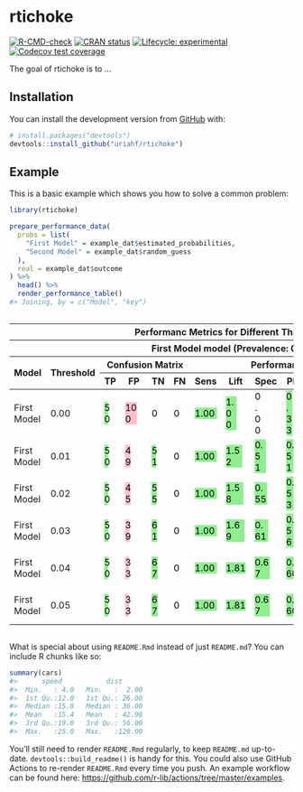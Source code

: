 
<!-- README.md is generated from README.Rmd. Please edit that file -->

# rtichoke

<!-- badges: start -->

[![R-CMD-check](https://github.com/uriahf/rtichoke/workflows/R-CMD-check/badge.svg)](https://github.com/uriahf/rtichoke/actions)
[![CRAN
status](https://www.r-pkg.org/badges/version/rtichoke)](https://CRAN.R-project.org/package=rtichoke)
[![Lifecycle:
experimental](https://img.shields.io/badge/lifecycle-experimental-orange.svg)](https://lifecycle.r-lib.org/articles/stages.html#experimental)
[![Codecov test
coverage](https://codecov.io/gh/uriahf/rtichoke/branch/main/graph/badge.svg)](https://codecov.io/gh/uriahf/rtichoke?branch=main)
<!-- badges: end -->

The goal of rtichoke is to …

## Installation

<!-- You can install the released version of rtichoke from [CRAN](https://CRAN.R-project.org) with: -->
<!-- ``` r -->
<!-- install.packages("rtichoke") -->
<!-- ``` -->

You can install the development version from
[GitHub](https://github.com/) with:

``` r
# install.packages("devtools")
devtools::install_github("uriahf/rtichoke")
```

## Example

This is a basic example which shows you how to solve a common problem:

``` r
library(rtichoke)

prepare_performance_data(
  probs = list(
    "First Model" = example_dat$estimated_probabilities,
    "Second Model" = example_dat$random_guess
  ),
  real = example_dat$outcome
) %>% 
  head() %>% 
  render_performance_table()
#> Joining, by = c("Model", "key")
```

<div id="cldkrhbguy" style="overflow-x:auto;overflow-y:auto;width:auto;height:auto;">
<style>html {
  font-family: -apple-system, BlinkMacSystemFont, 'Segoe UI', Roboto, Oxygen, Ubuntu, Cantarell, 'Helvetica Neue', 'Fira Sans', 'Droid Sans', Arial, sans-serif;
}

#cldkrhbguy .gt_table {
  display: table;
  border-collapse: collapse;
  margin-left: auto;
  margin-right: auto;
  color: #333333;
  font-size: 16px;
  font-weight: normal;
  font-style: normal;
  background-color: #FFFBF3;
  width: auto;
  border-top-style: solid;
  border-top-width: 2px;
  border-top-color: #A8A8A8;
  border-right-style: none;
  border-right-width: 2px;
  border-right-color: #D3D3D3;
  border-bottom-style: solid;
  border-bottom-width: 2px;
  border-bottom-color: #A8A8A8;
  border-left-style: none;
  border-left-width: 2px;
  border-left-color: #D3D3D3;
}

#cldkrhbguy .gt_heading {
  background-color: #FFFBF3;
  text-align: center;
  border-bottom-color: #FFFBF3;
  border-left-style: none;
  border-left-width: 1px;
  border-left-color: #D3D3D3;
  border-right-style: none;
  border-right-width: 1px;
  border-right-color: #D3D3D3;
}

#cldkrhbguy .gt_title {
  color: #333333;
  font-size: 125%;
  font-weight: initial;
  padding-top: 4px;
  padding-bottom: 4px;
  border-bottom-color: #FFFBF3;
  border-bottom-width: 0;
}

#cldkrhbguy .gt_subtitle {
  color: #333333;
  font-size: 85%;
  font-weight: initial;
  padding-top: 0;
  padding-bottom: 6px;
  border-top-color: #FFFBF3;
  border-top-width: 0;
}

#cldkrhbguy .gt_bottom_border {
  border-bottom-style: solid;
  border-bottom-width: 2px;
  border-bottom-color: #D3D3D3;
}

#cldkrhbguy .gt_col_headings {
  border-top-style: solid;
  border-top-width: 2px;
  border-top-color: #D3D3D3;
  border-bottom-style: solid;
  border-bottom-width: 2px;
  border-bottom-color: #D3D3D3;
  border-left-style: none;
  border-left-width: 1px;
  border-left-color: #D3D3D3;
  border-right-style: none;
  border-right-width: 1px;
  border-right-color: #D3D3D3;
}

#cldkrhbguy .gt_col_heading {
  color: #333333;
  background-color: #FFFBF3;
  font-size: 100%;
  font-weight: normal;
  text-transform: inherit;
  border-left-style: none;
  border-left-width: 1px;
  border-left-color: #D3D3D3;
  border-right-style: none;
  border-right-width: 1px;
  border-right-color: #D3D3D3;
  vertical-align: bottom;
  padding-top: 5px;
  padding-bottom: 6px;
  padding-left: 5px;
  padding-right: 5px;
  overflow-x: hidden;
}

#cldkrhbguy .gt_column_spanner_outer {
  color: #333333;
  background-color: #FFFBF3;
  font-size: 100%;
  font-weight: normal;
  text-transform: inherit;
  padding-top: 0;
  padding-bottom: 0;
  padding-left: 4px;
  padding-right: 4px;
}

#cldkrhbguy .gt_column_spanner_outer:first-child {
  padding-left: 0;
}

#cldkrhbguy .gt_column_spanner_outer:last-child {
  padding-right: 0;
}

#cldkrhbguy .gt_column_spanner {
  border-bottom-style: solid;
  border-bottom-width: 2px;
  border-bottom-color: #D3D3D3;
  vertical-align: bottom;
  padding-top: 5px;
  padding-bottom: 5px;
  overflow-x: hidden;
  display: inline-block;
  width: 100%;
}

#cldkrhbguy .gt_group_heading {
  padding: 8px;
  color: #333333;
  background-color: #FFFBF3;
  font-size: 100%;
  font-weight: initial;
  text-transform: inherit;
  border-top-style: solid;
  border-top-width: 2px;
  border-top-color: #D3D3D3;
  border-bottom-style: solid;
  border-bottom-width: 2px;
  border-bottom-color: #D3D3D3;
  border-left-style: none;
  border-left-width: 1px;
  border-left-color: #D3D3D3;
  border-right-style: none;
  border-right-width: 1px;
  border-right-color: #D3D3D3;
  vertical-align: middle;
}

#cldkrhbguy .gt_empty_group_heading {
  padding: 0.5px;
  color: #333333;
  background-color: #FFFBF3;
  font-size: 100%;
  font-weight: initial;
  border-top-style: solid;
  border-top-width: 2px;
  border-top-color: #D3D3D3;
  border-bottom-style: solid;
  border-bottom-width: 2px;
  border-bottom-color: #D3D3D3;
  vertical-align: middle;
}

#cldkrhbguy .gt_from_md > :first-child {
  margin-top: 0;
}

#cldkrhbguy .gt_from_md > :last-child {
  margin-bottom: 0;
}

#cldkrhbguy .gt_row {
  padding-top: 8px;
  padding-bottom: 8px;
  padding-left: 5px;
  padding-right: 5px;
  margin: 10px;
  border-top-style: solid;
  border-top-width: 1px;
  border-top-color: #D3D3D3;
  border-left-style: none;
  border-left-width: 1px;
  border-left-color: #D3D3D3;
  border-right-style: none;
  border-right-width: 1px;
  border-right-color: #D3D3D3;
  vertical-align: middle;
  overflow-x: hidden;
}

#cldkrhbguy .gt_stub {
  color: #333333;
  background-color: #FFFBF3;
  font-size: 100%;
  font-weight: initial;
  text-transform: inherit;
  border-right-style: solid;
  border-right-width: 2px;
  border-right-color: #D3D3D3;
  padding-left: 12px;
}

#cldkrhbguy .gt_summary_row {
  color: #333333;
  background-color: #FFFBF3;
  text-transform: inherit;
  padding-top: 8px;
  padding-bottom: 8px;
  padding-left: 5px;
  padding-right: 5px;
}

#cldkrhbguy .gt_first_summary_row {
  padding-top: 8px;
  padding-bottom: 8px;
  padding-left: 5px;
  padding-right: 5px;
  border-top-style: solid;
  border-top-width: 2px;
  border-top-color: #D3D3D3;
}

#cldkrhbguy .gt_grand_summary_row {
  color: #333333;
  background-color: #FFFBF3;
  text-transform: inherit;
  padding-top: 8px;
  padding-bottom: 8px;
  padding-left: 5px;
  padding-right: 5px;
}

#cldkrhbguy .gt_first_grand_summary_row {
  padding-top: 8px;
  padding-bottom: 8px;
  padding-left: 5px;
  padding-right: 5px;
  border-top-style: double;
  border-top-width: 6px;
  border-top-color: #D3D3D3;
}

#cldkrhbguy .gt_striped {
  background-color: rgba(128, 128, 128, 0.05);
}

#cldkrhbguy .gt_table_body {
  border-top-style: solid;
  border-top-width: 2px;
  border-top-color: #D3D3D3;
  border-bottom-style: solid;
  border-bottom-width: 2px;
  border-bottom-color: #D3D3D3;
}

#cldkrhbguy .gt_footnotes {
  color: #333333;
  background-color: #FFFBF3;
  border-bottom-style: none;
  border-bottom-width: 2px;
  border-bottom-color: #D3D3D3;
  border-left-style: none;
  border-left-width: 2px;
  border-left-color: #D3D3D3;
  border-right-style: none;
  border-right-width: 2px;
  border-right-color: #D3D3D3;
}

#cldkrhbguy .gt_footnote {
  margin: 0px;
  font-size: 90%;
  padding: 4px;
}

#cldkrhbguy .gt_sourcenotes {
  color: #333333;
  background-color: #FFFBF3;
  border-bottom-style: none;
  border-bottom-width: 2px;
  border-bottom-color: #D3D3D3;
  border-left-style: none;
  border-left-width: 2px;
  border-left-color: #D3D3D3;
  border-right-style: none;
  border-right-width: 2px;
  border-right-color: #D3D3D3;
}

#cldkrhbguy .gt_sourcenote {
  font-size: 90%;
  padding: 4px;
}

#cldkrhbguy .gt_left {
  text-align: left;
}

#cldkrhbguy .gt_center {
  text-align: center;
}

#cldkrhbguy .gt_right {
  text-align: right;
  font-variant-numeric: tabular-nums;
}

#cldkrhbguy .gt_font_normal {
  font-weight: normal;
}

#cldkrhbguy .gt_font_bold {
  font-weight: bold;
}

#cldkrhbguy .gt_font_italic {
  font-style: italic;
}

#cldkrhbguy .gt_super {
  font-size: 65%;
}

#cldkrhbguy .gt_footnote_marks {
  font-style: italic;
  font-weight: normal;
  font-size: 65%;
}
</style>
<table class="gt_table" style="table-layout: fixed;">
  <colgroup>
    <col/>
    <col/>
    <col style="width:100px;"/>
    <col style="width:100px;"/>
    <col style="width:100px;"/>
    <col style="width:100px;"/>
    <col style="width:100px;"/>
    <col style="width:100px;"/>
    <col style="width:100px;"/>
    <col style="width:100px;"/>
    <col style="width:100px;"/>
    <col style="width:100px;"/>
    <col style="width:100px;"/>
  </colgroup>
  <thead class="gt_header">
    <tr>
      <th colspan="13" class="gt_heading gt_title gt_font_normal" style><strong>Performanc Metrics for Different Thresholds</strong></th>
    </tr>
    <tr>
      <th colspan="13" class="gt_heading gt_subtitle gt_font_normal gt_bottom_border" style><strong>First Model</strong> model (Prevalence: 0.33)</th>
    </tr>
  </thead>
  <thead class="gt_col_headings">
    <tr>
      <th class="gt_col_heading gt_columns_bottom_border gt_left" rowspan="2" colspan="1">Model</th>
      <th class="gt_col_heading gt_columns_bottom_border gt_left" rowspan="2" colspan="1">Threshold</th>
      <th class="gt_center gt_columns_top_border gt_column_spanner_outer" rowspan="1" colspan="4">
        <span class="gt_column_spanner">Confusion Matrix</span>
      </th>
      <th class="gt_center gt_columns_top_border gt_column_spanner_outer" rowspan="1" colspan="6">
        <span class="gt_column_spanner">Performance Metrics</span>
      </th>
      <th class="gt_col_heading gt_columns_bottom_border gt_left" rowspan="2" colspan="1">Predicted Positives</th>
    </tr>
    <tr>
      <th class="gt_col_heading gt_columns_bottom_border gt_left" rowspan="1" colspan="1">TP</th>
      <th class="gt_col_heading gt_columns_bottom_border gt_left" rowspan="1" colspan="1">FP</th>
      <th class="gt_col_heading gt_columns_bottom_border gt_left" rowspan="1" colspan="1">TN</th>
      <th class="gt_col_heading gt_columns_bottom_border gt_left" rowspan="1" colspan="1">FN</th>
      <th class="gt_col_heading gt_columns_bottom_border gt_left" rowspan="1" colspan="1">Sens</th>
      <th class="gt_col_heading gt_columns_bottom_border gt_left" rowspan="1" colspan="1">Lift</th>
      <th class="gt_col_heading gt_columns_bottom_border gt_left" rowspan="1" colspan="1">Spec</th>
      <th class="gt_col_heading gt_columns_bottom_border gt_left" rowspan="1" colspan="1">PPV</th>
      <th class="gt_col_heading gt_columns_bottom_border gt_left" rowspan="1" colspan="1">NPV</th>
      <th class="gt_col_heading gt_columns_bottom_border gt_center" rowspan="1" colspan="1">NB</th>
    </tr>
  </thead>
  <tbody class="gt_table_body">
    <tr><td class="gt_row gt_left">First Model</td>
<td class="gt_row gt_left">0.00</td>
<td class="gt_row gt_left"><span style="display: inline-block;direction: ltr;
background-color: lightgreen; color: black;
width: 33.3333333333333%">50</span></td>
<td class="gt_row gt_left"><span style="display: inline-block;direction: ltr;
background-color: pink; color: black;
width: 66.6666666666667%">100</span></td>
<td class="gt_row gt_left"><span style="display: inline-block;direction: ltr;
background-color: lightgreen; color: black;
width: 0%">0</span></td>
<td class="gt_row gt_left"><span style="display: inline-block;direction: ltr;
background-color: pink; color: black;
width: 0%">0</span></td>
<td class="gt_row gt_left"><span style="display: inline-block;direction: ltr;
background-color: lightgreen; color: black;
width: 100%">1.00</span></td>
<td class="gt_row gt_left"><span style="display: inline-block;direction: ltr;
background-color: lightgreen; color: black;
width: 55.3333333333333%">1.00</span></td>
<td class="gt_row gt_left"><span style="display: inline-block;direction: ltr;
background-color: lightgreen; color: black;
width: 0%">0.00</span></td>
<td class="gt_row gt_left"><span style="display: inline-block;direction: ltr;
background-color: lightgreen; color: black;
width: 33.3333333333333%">0.33</span></td>
<td class="gt_row gt_left"></td>
<td class="gt_row gt_center"><span style="display: inline-block;background: linear-gradient(90deg, 
transparent 50%, lightgreen 50%, lightgreen 66.6666666666667%, transparent 66.6666666666667%) center center / 98% 88% no-repeat;
border-radius: 4px; flex: 100 0 auto; width: 100px;">0.33</span></td>
<td class="gt_row gt_left"><span style="display: inline-block;direction: ltr;
background-color: lightgrey; color: black;
width: 100%">150 (100%)</span></td></tr>
    <tr><td class="gt_row gt_left">First Model</td>
<td class="gt_row gt_left">0.01</td>
<td class="gt_row gt_left"><span style="display: inline-block;direction: ltr;
background-color: lightgreen; color: black;
width: 33.3333333333333%">50</span></td>
<td class="gt_row gt_left"><span style="display: inline-block;direction: ltr;
background-color: pink; color: black;
width: 32.6666666666667%">49</span></td>
<td class="gt_row gt_left"><span style="display: inline-block;direction: ltr;
background-color: lightgreen; color: black;
width: 34%">51</span></td>
<td class="gt_row gt_left"><span style="display: inline-block;direction: ltr;
background-color: pink; color: black;
width: 0%">0</span></td>
<td class="gt_row gt_left"><span style="display: inline-block;direction: ltr;
background-color: lightgreen; color: black;
width: 100%">1.00</span></td>
<td class="gt_row gt_left"><span style="display: inline-block;direction: ltr;
background-color: lightgreen; color: black;
width: 83.8383838383838%">1.52</span></td>
<td class="gt_row gt_left"><span style="display: inline-block;direction: ltr;
background-color: lightgreen; color: black;
width: 51%">0.51</span></td>
<td class="gt_row gt_left"><span style="display: inline-block;direction: ltr;
background-color: lightgreen; color: black;
width: 50.5050505050505%">0.51</span></td>
<td class="gt_row gt_left"><span style="display: inline-block;direction: ltr;
background-color: lightgreen; color: black;
width: 100%">1.00</span></td>
<td class="gt_row gt_center"><span style="display: inline-block;background: linear-gradient(90deg, 
transparent 50%, lightgreen 50%, lightgreen 66.5016835016835%, transparent 66.5016835016835%) center center / 98% 88% no-repeat;
border-radius: 4px; flex: 100 0 auto; width: 100px;">0.33</span></td>
<td class="gt_row gt_left"><span style="display: inline-block;direction: ltr;
background-color: lightgrey; color: black;
width: 66%">99 (66%)</span></td></tr>
    <tr><td class="gt_row gt_left">First Model</td>
<td class="gt_row gt_left">0.02</td>
<td class="gt_row gt_left"><span style="display: inline-block;direction: ltr;
background-color: lightgreen; color: black;
width: 33.3333333333333%">50</span></td>
<td class="gt_row gt_left"><span style="display: inline-block;direction: ltr;
background-color: pink; color: black;
width: 30%">45</span></td>
<td class="gt_row gt_left"><span style="display: inline-block;direction: ltr;
background-color: lightgreen; color: black;
width: 36.6666666666667%">55</span></td>
<td class="gt_row gt_left"><span style="display: inline-block;direction: ltr;
background-color: pink; color: black;
width: 0%">0</span></td>
<td class="gt_row gt_left"><span style="display: inline-block;direction: ltr;
background-color: lightgreen; color: black;
width: 100%">1.00</span></td>
<td class="gt_row gt_left"><span style="display: inline-block;direction: ltr;
background-color: lightgreen; color: black;
width: 87.3684210526316%">1.58</span></td>
<td class="gt_row gt_left"><span style="display: inline-block;direction: ltr;
background-color: lightgreen; color: black;
width: 55%">0.55</span></td>
<td class="gt_row gt_left"><span style="display: inline-block;direction: ltr;
background-color: lightgreen; color: black;
width: 52.6315789473684%">0.53</span></td>
<td class="gt_row gt_left"><span style="display: inline-block;direction: ltr;
background-color: lightgreen; color: black;
width: 100%">1.00</span></td>
<td class="gt_row gt_center"><span style="display: inline-block;background: linear-gradient(90deg, 
transparent 50%, lightgreen 50%, lightgreen 66.3605442176871%, transparent 66.3605442176871%) center center / 98% 88% no-repeat;
border-radius: 4px; flex: 100 0 auto; width: 100px;">0.33</span></td>
<td class="gt_row gt_left"><span style="display: inline-block;direction: ltr;
background-color: lightgrey; color: black;
width: 63.3333333333333%">95 (63.3%)</span></td></tr>
    <tr><td class="gt_row gt_left">First Model</td>
<td class="gt_row gt_left">0.03</td>
<td class="gt_row gt_left"><span style="display: inline-block;direction: ltr;
background-color: lightgreen; color: black;
width: 33.3333333333333%">50</span></td>
<td class="gt_row gt_left"><span style="display: inline-block;direction: ltr;
background-color: pink; color: black;
width: 26%">39</span></td>
<td class="gt_row gt_left"><span style="display: inline-block;direction: ltr;
background-color: lightgreen; color: black;
width: 40.6666666666667%">61</span></td>
<td class="gt_row gt_left"><span style="display: inline-block;direction: ltr;
background-color: pink; color: black;
width: 0%">0</span></td>
<td class="gt_row gt_left"><span style="display: inline-block;direction: ltr;
background-color: lightgreen; color: black;
width: 100%">1.00</span></td>
<td class="gt_row gt_left"><span style="display: inline-block;direction: ltr;
background-color: lightgreen; color: black;
width: 93.2584269662921%">1.69</span></td>
<td class="gt_row gt_left"><span style="display: inline-block;direction: ltr;
background-color: lightgreen; color: black;
width: 61%">0.61</span></td>
<td class="gt_row gt_left"><span style="display: inline-block;direction: ltr;
background-color: lightgreen; color: black;
width: 56.1797752808989%">0.56</span></td>
<td class="gt_row gt_left"><span style="display: inline-block;direction: ltr;
background-color: lightgreen; color: black;
width: 100%">1.00</span></td>
<td class="gt_row gt_center"><span style="display: inline-block;background: linear-gradient(90deg, 
transparent 50%, lightgreen 50%, lightgreen 66.2646048109966%, transparent 66.2646048109966%) center center / 98% 88% no-repeat;
border-radius: 4px; flex: 100 0 auto; width: 100px;">0.33</span></td>
<td class="gt_row gt_left"><span style="display: inline-block;direction: ltr;
background-color: lightgrey; color: black;
width: 59.3333333333333%">89 (59.3%)</span></td></tr>
    <tr><td class="gt_row gt_left">First Model</td>
<td class="gt_row gt_left">0.04</td>
<td class="gt_row gt_left"><span style="display: inline-block;direction: ltr;
background-color: lightgreen; color: black;
width: 33.3333333333333%">50</span></td>
<td class="gt_row gt_left"><span style="display: inline-block;direction: ltr;
background-color: pink; color: black;
width: 22%">33</span></td>
<td class="gt_row gt_left"><span style="display: inline-block;direction: ltr;
background-color: lightgreen; color: black;
width: 44.6666666666667%">67</span></td>
<td class="gt_row gt_left"><span style="display: inline-block;direction: ltr;
background-color: pink; color: black;
width: 0%">0</span></td>
<td class="gt_row gt_left"><span style="display: inline-block;direction: ltr;
background-color: lightgreen; color: black;
width: 100%">1.00</span></td>
<td class="gt_row gt_left"><span style="display: inline-block;direction: ltr;
background-color: lightgreen; color: black;
width: 100%">1.81</span></td>
<td class="gt_row gt_left"><span style="display: inline-block;direction: ltr;
background-color: lightgreen; color: black;
width: 67%">0.67</span></td>
<td class="gt_row gt_left"><span style="display: inline-block;direction: ltr;
background-color: lightgreen; color: black;
width: 60.2409638554217%">0.60</span></td>
<td class="gt_row gt_left"><span style="display: inline-block;direction: ltr;
background-color: lightgreen; color: black;
width: 100%">1.00</span></td>
<td class="gt_row gt_center"><span style="display: inline-block;background: linear-gradient(90deg, 
transparent 50%, lightgreen 50%, lightgreen 66.2083333333333%, transparent 66.2083333333333%) center center / 98% 88% no-repeat;
border-radius: 4px; flex: 100 0 auto; width: 100px;">0.32</span></td>
<td class="gt_row gt_left"><span style="display: inline-block;direction: ltr;
background-color: lightgrey; color: black;
width: 55.3333333333333%">83 (55.3%)</span></td></tr>
    <tr><td class="gt_row gt_left">First Model</td>
<td class="gt_row gt_left">0.05</td>
<td class="gt_row gt_left"><span style="display: inline-block;direction: ltr;
background-color: lightgreen; color: black;
width: 33.3333333333333%">50</span></td>
<td class="gt_row gt_left"><span style="display: inline-block;direction: ltr;
background-color: pink; color: black;
width: 22%">33</span></td>
<td class="gt_row gt_left"><span style="display: inline-block;direction: ltr;
background-color: lightgreen; color: black;
width: 44.6666666666667%">67</span></td>
<td class="gt_row gt_left"><span style="display: inline-block;direction: ltr;
background-color: pink; color: black;
width: 0%">0</span></td>
<td class="gt_row gt_left"><span style="display: inline-block;direction: ltr;
background-color: lightgreen; color: black;
width: 100%">1.00</span></td>
<td class="gt_row gt_left"><span style="display: inline-block;direction: ltr;
background-color: lightgreen; color: black;
width: 100%">1.81</span></td>
<td class="gt_row gt_left"><span style="display: inline-block;direction: ltr;
background-color: lightgreen; color: black;
width: 67%">0.67</span></td>
<td class="gt_row gt_left"><span style="display: inline-block;direction: ltr;
background-color: lightgreen; color: black;
width: 60.2409638554217%">0.60</span></td>
<td class="gt_row gt_left"><span style="display: inline-block;direction: ltr;
background-color: lightgreen; color: black;
width: 100%">1.00</span></td>
<td class="gt_row gt_center"><span style="display: inline-block;background: linear-gradient(90deg, 
transparent 50%, lightgreen 50%, lightgreen 66.0877192982456%, transparent 66.0877192982456%) center center / 98% 88% no-repeat;
border-radius: 4px; flex: 100 0 auto; width: 100px;">0.32</span></td>
<td class="gt_row gt_left"><span style="display: inline-block;direction: ltr;
background-color: lightgrey; color: black;
width: 55.3333333333333%">83 (55.3%)</span></td></tr>
  </tbody>
  
  
</table>
</div>

What is special about using `README.Rmd` instead of just `README.md`?
You can include R chunks like so:

``` r
summary(cars)
#>      speed           dist       
#>  Min.   : 4.0   Min.   :  2.00  
#>  1st Qu.:12.0   1st Qu.: 26.00  
#>  Median :15.0   Median : 36.00  
#>  Mean   :15.4   Mean   : 42.98  
#>  3rd Qu.:19.0   3rd Qu.: 56.00  
#>  Max.   :25.0   Max.   :120.00
```

You’ll still need to render `README.Rmd` regularly, to keep `README.md`
up-to-date. `devtools::build_readme()` is handy for this. You could also
use GitHub Actions to re-render `README.Rmd` every time you push. An
example workflow can be found here:
<https://github.com/r-lib/actions/tree/master/examples>.
